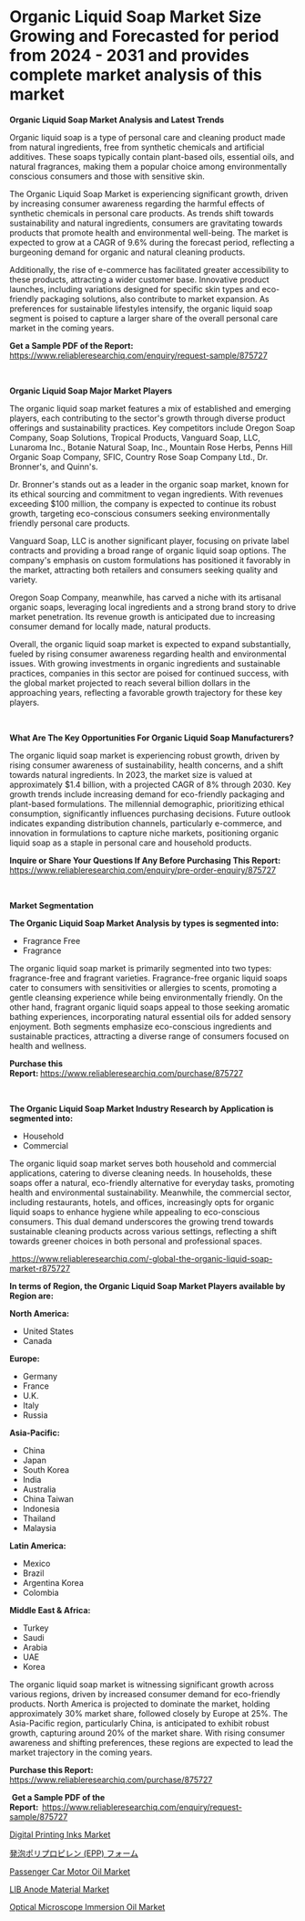 <p><h1>Organic Liquid Soap Market Size Growing and Forecasted for period from 2024 - 2031 and provides complete market analysis of this market</h1></p><p><strong>Organic Liquid Soap Market Analysis and Latest Trends</strong></p>
<p><p>Organic liquid soap is a type of personal care and cleaning product made from natural ingredients, free from synthetic chemicals and artificial additives. These soaps typically contain plant-based oils, essential oils, and natural fragrances, making them a popular choice among environmentally conscious consumers and those with sensitive skin. </p><p>The Organic Liquid Soap Market is experiencing significant growth, driven by increasing consumer awareness regarding the harmful effects of synthetic chemicals in personal care products. As trends shift towards sustainability and natural ingredients, consumers are gravitating towards products that promote health and environmental well-being. The market is expected to grow at a CAGR of 9.6% during the forecast period, reflecting a burgeoning demand for organic and natural cleaning products.</p><p>Additionally, the rise of e-commerce has facilitated greater accessibility to these products, attracting a wider customer base. Innovative product launches, including variations designed for specific skin types and eco-friendly packaging solutions, also contribute to market expansion. As preferences for sustainable lifestyles intensify, the organic liquid soap segment is poised to capture a larger share of the overall personal care market in the coming years.</p></p>
<p><strong>Get a Sample PDF of the Report:&nbsp;</strong> <a href="https://www.reliableresearchiq.com/enquiry/request-sample/875727">https://www.reliableresearchiq.com/enquiry/request-sample/875727</a></p>
<p>&nbsp;</p>
<p><strong>Organic Liquid Soap Major Market Players</strong></p>
<p><p>The organic liquid soap market features a mix of established and emerging players, each contributing to the sector's growth through diverse product offerings and sustainability practices. Key competitors include Oregon Soap Company, Soap Solutions, Tropical Products, Vanguard Soap, LLC, Lunaroma Inc., Botanie Natural Soap, Inc., Mountain Rose Herbs, Penns Hill Organic Soap Company, SFIC, Country Rose Soap Company Ltd., Dr. Bronner's, and Quinn's.</p><p>Dr. Bronner's stands out as a leader in the organic soap market, known for its ethical sourcing and commitment to vegan ingredients. With revenues exceeding $100 million, the company is expected to continue its robust growth, targeting eco-conscious consumers seeking environmentally friendly personal care products.</p><p>Vanguard Soap, LLC is another significant player, focusing on private label contracts and providing a broad range of organic liquid soap options. The company's emphasis on custom formulations has positioned it favorably in the market, attracting both retailers and consumers seeking quality and variety.</p><p>Oregon Soap Company, meanwhile, has carved a niche with its artisanal organic soaps, leveraging local ingredients and a strong brand story to drive market penetration. Its revenue growth is anticipated due to increasing consumer demand for locally made, natural products.</p><p>Overall, the organic liquid soap market is expected to expand substantially, fueled by rising consumer awareness regarding health and environmental issues. With growing investments in organic ingredients and sustainable practices, companies in this sector are poised for continued success, with the global market projected to reach several billion dollars in the approaching years, reflecting a favorable growth trajectory for these key players.</p></p>
<p>&nbsp;</p>
<p><strong>What Are The Key Opportunities For Organic Liquid Soap Manufacturers?</strong></p>
<p><p>The organic liquid soap market is experiencing robust growth, driven by rising consumer awareness of sustainability, health concerns, and a shift towards natural ingredients. In 2023, the market size is valued at approximately $1.4 billion, with a projected CAGR of 8% through 2030. Key growth trends include increasing demand for eco-friendly packaging and plant-based formulations. The millennial demographic, prioritizing ethical consumption, significantly influences purchasing decisions. Future outlook indicates expanding distribution channels, particularly e-commerce, and innovation in formulations to capture niche markets, positioning organic liquid soap as a staple in personal care and household products.</p></p>
<p><strong>Inquire or Share Your Questions If Any Before Purchasing This Report:</strong> <a href="https://www.reliableresearchiq.com/enquiry/pre-order-enquiry/875727">https://www.reliableresearchiq.com/enquiry/pre-order-enquiry/875727</a></p>
<p>&nbsp;</p>
<p><strong>Market Segmentation</strong></p>
<p><strong>The Organic Liquid Soap Market Analysis by types is segmented into:</strong></p>
<p><ul><li>Fragrance Free</li><li>Fragrance</li></ul></p>
<p><p>The organic liquid soap market is primarily segmented into two types: fragrance-free and fragrant varieties. Fragrance-free organic liquid soaps cater to consumers with sensitivities or allergies to scents, promoting a gentle cleansing experience while being environmentally friendly. On the other hand, fragrant organic liquid soaps appeal to those seeking aromatic bathing experiences, incorporating natural essential oils for added sensory enjoyment. Both segments emphasize eco-conscious ingredients and sustainable practices, attracting a diverse range of consumers focused on health and wellness.</p></p>
<p><strong>Purchase this Report:&nbsp;</strong><a href="https://www.reliableresearchiq.com/purchase/875727">https://www.reliableresearchiq.com/purchase/875727</a></p>
<p>&nbsp;</p>
<p><strong>The Organic Liquid Soap Market Industry Research by Application is segmented into:</strong></p>
<p><ul><li>Household</li><li>Commercial</li></ul></p>
<p><p>The organic liquid soap market serves both household and commercial applications, catering to diverse cleaning needs. In households, these soaps offer a natural, eco-friendly alternative for everyday tasks, promoting health and environmental sustainability. Meanwhile, the commercial sector, including restaurants, hotels, and offices, increasingly opts for organic liquid soaps to enhance hygiene while appealing to eco-conscious consumers. This dual demand underscores the growing trend towards sustainable cleaning products across various settings, reflecting a shift towards greener choices in both personal and professional spaces.</p></p>
<p><a href="https://www.reliableresearchiq.com/-global-the-organic-liquid-soap-market-r875727">&nbsp;https://www.reliableresearchiq.com/-global-the-organic-liquid-soap-market-r875727</a></p>
<p><strong>In terms of Region, the Organic Liquid Soap Market Players available by Region are:</strong></p>
<p>
    <p> <strong> North America: </strong>
        <ul>
            <li>United States</li>
            <li>Canada</li>
        </ul>
        </p> 
    <p> <strong> Europe: </strong>
        <ul>
            <li>Germany</li>
            <li>France</li>
            <li>U.K.</li>
            <li>Italy</li>
            <li>Russia</li>
        </ul>
        </p> 
    <p> <strong> Asia-Pacific: </strong>
        <ul>
            <li>China</li>
            <li>Japan</li>
            <li>South Korea</li>
            <li>India</li>
            <li>Australia</li>
            <li>China Taiwan</li>
            <li>Indonesia</li>
            <li>Thailand</li>
            <li>Malaysia</li>
        </ul>
        </p> 
    <p> <strong> Latin America: </strong>
        <ul>
            <li>Mexico</li>
            <li>Brazil</li>
            <li>Argentina Korea</li>
            <li>Colombia</li>
        </ul>
        </p> 
    <p> <strong> Middle East & Africa: </strong>
        <ul>
            <li>Turkey</li>
            <li>Saudi</li>
            <li>Arabia</li>
            <li>UAE</li>
            <li>Korea</li>
        </ul>
    </p>
    </p>
<p><p>The organic liquid soap market is witnessing significant growth across various regions, driven by increased consumer demand for eco-friendly products. North America is projected to dominate the market, holding approximately 30% market share, followed closely by Europe at 25%. The Asia-Pacific region, particularly China, is anticipated to exhibit robust growth, capturing around 20% of the market share. With rising consumer awareness and shifting preferences, these regions are expected to lead the market trajectory in the coming years.</p></p>
<p><strong>Purchase this Report: </strong><a href="https://www.reliableresearchiq.com/purchase/875727">https://www.reliableresearchiq.com/purchase/875727</a></p>
<p>&nbsp;<strong>Get a Sample PDF of the Report:&nbsp;&nbsp;</strong><a href="https://www.reliableresearchiq.com/enquiry/request-sample/875727">https://www.reliableresearchiq.com/enquiry/request-sample/875727</a></p>
<p><strong></strong></p>
<p><p><a href="https://issuu.com/reportprime-2/docs/digital-printing-inks-market-size-2_d178988be4258b">Digital Printing Inks Market</a></p><p><a href="https://medium.com/@isaurapx9xsianez/%E3%82%B0%E3%83%AD%E3%83%BC%E3%83%90%E3%83%AB%E6%8B%A1%E5%BC%B5%E3%83%9D%E3%83%AA%E3%83%97%E3%83%AD%E3%83%94%E3%83%AC%E3%83%B3-epp-%E3%83%95%E3%82%A9%E3%83%BC%E3%83%A0%E5%B8%82%E5%A0%B4-%E3%82%A2%E3%83%97%E3%83%AA%E3%82%B1%E3%83%BC%E3%82%B7%E3%83%A7%E3%83%B3-%E6%9C%80%E7%B5%82%E7%94%A8%E9%80%94%E7%94%A3%E6%A5%AD-%E3%82%BF%E3%82%A4%E3%83%97-%E6%A9%9F%E5%99%A8-%E5%9C%B0%E5%9F%9F%E3%81%AB%E7%84%A6%E7%82%B9%E3%82%92%E5%BD%93%E3%81%A6%E3%81%9F%E5%88%86%E6%9E%90%E3%81%A8%E4%BA%88%E6%B8%AC-2024%E5%B9%B4-2031%E5%B9%B4-2a605e7235f5">発泡ポリプロピレン (EPP) フォーム</a></p><p><a href="https://medium.com/@lucoritz3lz/the-global-passenger-car-motor-oil-market-is-expected-to-witness-a-compound-annual-growth-rate-64ec5dc27b85">Passenger Car Motor Oil Market</a></p><p><a href="https://issuu.com/reportprime-2/docs/lib-anode-material-market-size-2030_8b68045988eb01">LIB Anode Material Market</a></p><p><a href="https://github.com/FassouRP/Market-Research-Report-List-6/blob/main/optical-microscope-immersion-oil-market.md">Optical Microscope Immersion Oil Market</a></p></p>